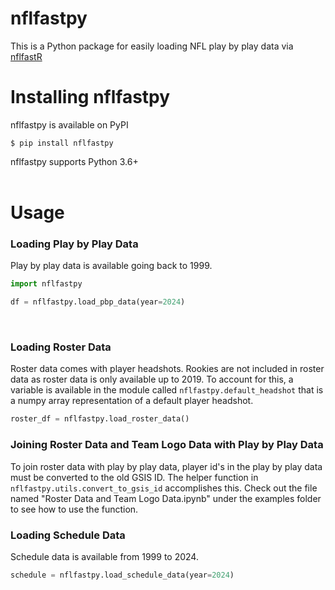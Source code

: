 # nflfastpy

This is a Python package for easily loading NFL play by play data via [nflfastR](https://github.com/mrcaseb/nflfastR)

# Installing nflfastpy

nflfastpy is available on PyPI 

```
$ pip install nflfastpy
```

nflfastpy supports Python 3.6+
<br><br>

# Usage 
### Loading Play by Play Data

Play by play data is available going back to 1999.

```Python
import nflfastpy

df = nflfastpy.load_pbp_data(year=2024)
```
<br>

### Loading Roster Data

Roster data comes with player headshots. Rookies are not included in roster data as roster data is only available up to 2019. To account for this, a variable is available in the module called `nflfastpy.default_headshot` that is a numpy array representation of a default player headshot.


```Python
roster_df = nflfastpy.load_roster_data()
```

### Joining Roster Data and Team Logo Data with Play by Play Data
To join roster data with play by play data, player id's in the play by play data must be converted to the old GSIS ID. The helper function in `nflfastpy.utils.convert_to_gsis_id` accomplishes this. Check out the file named "Roster Data and Team Logo Data.ipynb" under the examples folder to see how to use the function.

### Loading Schedule Data

Schedule data is available from 1999 to 2024.

```Python
schedule = nflfastpy.load_schedule_data(year=2024)
```



